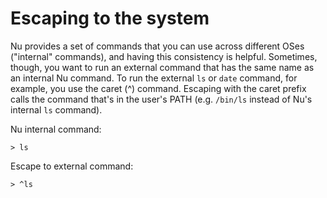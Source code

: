 # Escaping to the system

Nu provides a set of commands that you can use across different OSes ("internal" commands), and having this consistency is helpful. Sometimes, though, you want to run an external command that has the same name as an internal Nu command. To run the external `ls` or `date` command, for example, you use the caret (^) command. Escaping with the caret prefix calls the command that's in the user's PATH (e.g. `/bin/ls` instead of Nu's internal `ls` command).

Nu internal command:

```
> ls
```

Escape to external command:

```
> ^ls
```

